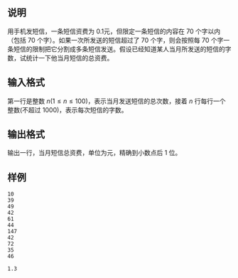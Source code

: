 <h2>说明</h2>

用手机发短信，一条短信资费为 $0.1$元，但限定一条短信的内容在 $70$ 个字以内（包括 $70$ 个字）。如果一次所发送的短信超过了 $70$ 个字，则会按照每 $70$ 个字一条短信的限制把它分割成多条短信发送。假设已经知道某人当月所发送的短信的字数，试统计一下他当月短信的总资费。
<h2>输入格式</h2>

第一行是整数 $n$($1≤n≤100$)，表示当月发送短信的总次数，接着 $n$ 行每行一个整数(不超过 $1000$)，表示每次短信的字数。

<h2>输出格式</h2>

输出一行，当月短信总资费，单位为元，精确到小数点后 $1$ 位。

<h2>样例</h2>
<pre><code class="language-input1">10
39
49
42
61
44
147
42
72
35
46</code></pre><pre><code class="language-output1">1.3</code></pre>
